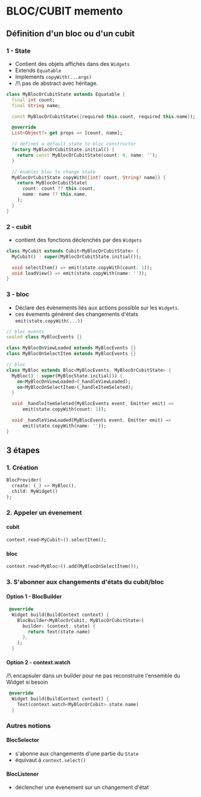 # BLOC/CUBIT memento

## Définition d'un bloc ou d'un cubit

### 1 - State

* Contient des objets affichés dans des `Widgets`
* Extends `Equatable`
* Implements `copyWith(...args)`
* /!\ pas de abstract avec héritage.

```dart
class MyBlocOrCubitState extends Equatable {
  final int count;
  final String name;

  const MyBlocOrCubitState({required this.count, required this.name});

  @override
  List<Object?> get props => [count, name];

  // defines a default state to bloc constructor
  factory MyBlocOrCubitState.initial() {
    return const MyBlocOrCubitState(count: 0, name: '');
  }

  // enables bloc to change state
  MyBlocOrCubitState copyWith({int? count, String? name}) {
    return MyBlocOrCubitState(
      count: count ?? this.count,
      name: name ?? this.name,
    );
  }
}
```

### 2 - cubit

* contient des fonctions déclenchés par des `Widgets`

```dart
class MyCubit extends Cubit<MyBlocOrCubitState> {
  MyCubit() : super(MyBlocOrCubitState.initial());

  void selectItem() => emit(state.copyWith(count: 1));
  void loadView() => emit(state.copyWith(name: ''));
}
```

### 3 -  bloc

* Déclare des évènements liés aux actions possible sur les `Widgets`.
* ces évements génèrent des changements d'états `emit(state.copyWith(...))`

```dart
// bloc events
sealed class MyBlocEvents {}

class MyBlocOnViewLoaded extends MyBlocEvents {}
class MyBlocOnSelectItem extends MyBlocEvents {}

// bloc
class MyBloc extends Bloc<MyBlocEvents, MyBlocOrCubitState> {
  MyBloc() : super(MyBlocState.initial()) {
    on<MyBlocOnViewLoaded>(_handleViewLoaded);
    on<MyBlocOnSelectItem>(_handleItemSeleted);
  }

  void _handleItemSeleted(MyBlocEvents event, Emitter emit) =>
      emit(state.copyWith(count: 1));

  void _handleViewLoaded(MyBlocEvents event, Emitter emit) =>
      emit(state.copyWith(name: ''));
}

```

## 3 étapes

### 1. Création

```dart
BlocProvider(
  create: (_) => MyBloc(),
  child: MyWidget()
);
```

### 2. Appeler un évenement

#### cubit

```dart
context.read<MyCubit>().selectItem();
```

#### bloc

```dart
context.read<MyBloc>().add(MyBlocOnSelectItem());
```

### 3. S'abonner aux changements d'états du cubit/bloc

#### Option 1 - BlocBuilder

```dart
 @override
  Widget build(BuildContext context) {
    BlocBuilder<MyBlocOrCubit, MyBlocOrCubitState>(
      builder: (context, state) {
        return Text(state.name)
      },
    );
  }

```

#### Option 2 - context.watch

/!\ encapsuler dans un builder pour ne pas reconstruire l'ensemble du Widget si besoin

```dart
 @override
  Widget build(BuildContext context) {
    Text(context.watch<MyBlocOrCubit>.state.name)
  }

```

### Autres notions

#### BlocSelector

* s'abonne aux changements d'une partie du `State`
* équivaut à `context.select()`

#### BlocListener

* déclencher une évenement sur un changement d'état
